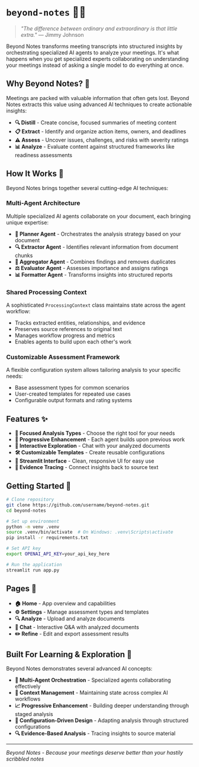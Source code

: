 # `beyond-notes` 📝✨

> *"The difference between ordinary and extraordinary is that little extra."* — Jimmy Johnson

Beyond Notes transforms meeting transcripts into structured insights by orchestrating specialized AI agents to analyze your meetings. It's what happens when you get specialized experts collaborating on understanding your meetings instead of asking a single model to do everything at once.

## Why Beyond Notes? 🤔

Meetings are packed with valuable information that often gets lost. Beyond Notes extracts this value using advanced AI techniques to create actionable insights:

- **🔍 Distill** - Create concise, focused summaries of meeting content
- **📋 Extract** - Identify and organize action items, owners, and deadlines
- **⚠️ Assess** - Uncover issues, challenges, and risks with severity ratings
- **📊 Analyze** - Evaluate content against structured frameworks like readiness assessments

## How It Works 🧠

Beyond Notes brings together several cutting-edge AI techniques:

### Multi-Agent Architecture

Multiple specialized AI agents collaborate on your document, each bringing unique expertise:

- **🧭 Planner Agent** - Orchestrates the analysis strategy based on your document
- **🔍 Extractor Agent** - Identifies relevant information from document chunks
- **🧩 Aggregator Agent** - Combines findings and removes duplicates
- **⚖️ Evaluator Agent** - Assesses importance and assigns ratings
- **📊 Formatter Agent** - Transforms insights into structured reports

### Shared Processing Context

A sophisticated `ProcessingContext` class maintains state across the agent workflow:

- Tracks extracted entities, relationships, and evidence
- Preserves source references to original text
- Manages workflow progress and metrics
- Enables agents to build upon each other's work

### Customizable Assessment Framework

A flexible configuration system allows tailoring analysis to your specific needs:

- Base assessment types for common scenarios
- User-created templates for repeated use cases
- Configurable output formats and rating systems

## Features ✨

- **🎯 Focused Analysis Types** - Choose the right tool for your needs
- **🔄 Progressive Enhancement** - Each agent builds upon previous work
- **💬 Interactive Exploration** - Chat with your analyzed documents
- **🛠️ Customizable Templates** - Create reusable configurations
- **📱 Streamlit Interface** - Clean, responsive UI for easy use
- **🔗 Evidence Tracing** - Connect insights back to source text

## Getting Started 🚀

```bash
# Clone repository
git clone https://github.com/username/beyond-notes.git
cd beyond-notes

# Set up environment
python -m venv .venv
source .venv/bin/activate  # On Windows: .venv\Scripts\activate
pip install -r requirements.txt

# Set API key
export OPENAI_API_KEY=your_api_key_here

# Run the application
streamlit run app.py
```

## Pages 📑

- **🏠 Home** - App overview and capabilities
- **⚙️ Settings** - Manage assessment types and templates
- **🔍 Analyze** - Upload and analyze documents
- **💬 Chat** - Interactive Q&A with analyzed documents
- **✏️ Refine** - Edit and export assessment results

## Built For Learning & Exploration 🔭

Beyond Notes demonstrates several advanced AI concepts:

- **🤖 Multi-Agent Orchestration** - Specialized agents collaborating effectively
- **🧠 Context Management** - Maintaining state across complex AI workflows
- **📈 Progressive Enhancement** - Building deeper understanding through staged analysis
- **🧩 Configuration-Driven Design** - Adapting analysis through structured configurations
- **🔍 Evidence-Based Analysis** - Tracing insights to source material

---

*Beyond Notes - Because your meetings deserve better than your hastily scribbled notes*